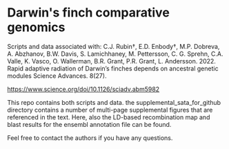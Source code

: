 # Darwin's finch comparative genomics

Scripts and data associated with:
C.J. Rubin†, E.D. Enbody†, M.P. Dobreva, A. Abzhanov, B.W. Davis, S. Lamichhaney, M. Pettersson, C. G. Sprehn, C.A. Valle, K. Vasco, O. Wallerman, B.R. Grant, P.R. Grant, L. Andersson. 2022. Rapid adaptive radiation of Darwin’s finches depends on ancestral genetic modules Science Advances. 8(27).

https://www.science.org/doi/10.1126/sciadv.abm5982

This repo contains both scripts and data. the supplemental_sata_for_github directory contains a number of multi-page supplemental figures that are referenced in the text. Here, also the LD-based recombination map and blast results for the ensembl annotation file can be found.

Feel free to contact the authors if you have any questions. 
